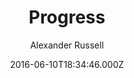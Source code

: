 ---
layout: JamstackTheme
title: Progress
github: https://github.com/alexanderussell/progress-for-jekyll
demo: https://alexanderussell.github.io/progress-for-jekyll
author: Alexander Russell
ssg: Jekyll
date: 2016-06-10T18:34:46.000Z
description: A long-form blogging theme for Jekyll.
stale: true
---